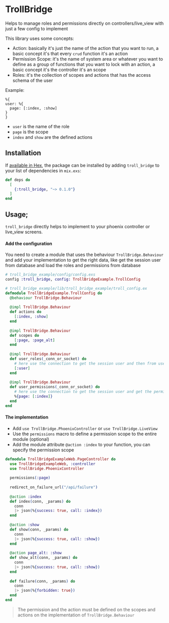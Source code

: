 # TrollBridge

Helps to manage roles and permissions directly on controllers/live_view with just a few config to implement

This library uses some concepts:

- Action: basically it's just the name of the action that you want to run, a basic concept it's that  every `crud`
  function it's an action
- Permission Scope: it's the name of system area or whatever you want to define as a group of functions that you want
  to lock with an action, a basic concept it's the controller it's an scope
- Roles: it's the collection of scopes and actions that has the access schema of the user

Example:

  ```
%{
  user: %{
    page: [:index, :show]
  }
}
```

- `user` is the name of the role
- `page` is the scope
- `index` and `show` are the defined actions

## Installation

If [available in Hex](https://hexdocs.pm/troll_bridge), the package can be installed
by adding `troll_bridge` to your list of dependencies in `mix.exs`:


```elixir
def deps do
  [
    {:troll_bridge, "~> 0.1.0"}
  ]
end
```

## Usage;

`troll_bridge` directly helps to implement to your phoenix controller or live_view screens.

#### Add the configuration

You need to create a module that uses the behaviour `TrollBridge.Behaviour` and add your implementation to get the right
data, like get the session user from database and load the roles and permissions from database

```elixir
# troll_bridge_example/config/config.exs
config :troll_bridge, config: TrollBridgeExample.TrollConfig

# troll_bridge_example/lib/troll_bridge_example/troll_config.ex
defmodule TrollBridgeExample.TrollConfig do
  @behaviour TrollBridge.Behaviour
    
  @impl TrollBridge.Behaviour
  def actions do
    [:index, :show]
  end
    
  @impl TrollBridge.Behaviour
  def scopes do
    [:page, :page_alt]
  end
    
  @impl TrollBridge.Behaviour
  def user_roles(_conn_or_socket) do
    # here use the connection to get the session user and then from user get the assigned roles
    [:user]
  end
    
  @impl TrollBridge.Behaviour
  def user_permissions(_conn_or_socket) do
    # here use the connection to get the session user and get the permissions of the assigned roles
    %{page: [:index]}
  end
end
```


#### The implementation

- Add `use TrollBridge.PhoenixController` or `use TrollBridge.LiveView`
- Use the `permissions` macro to define a permission scope to the entire module (optional)
- Add the module attribute `@action :index` to your function, you can specify the permission scope

```elixir
defmodule TrollBridgeExampleWeb.PageController do
  use TrollBridgeExampleWeb, :controller
  use TrollBridge.PhoenixController
    
  permissions(:page)
    
  redirect_on_failure_url("/api/failure")
    
  @action :index
  def index(conn, _params) do
    conn
    |> json(%{success: true, call: :index})
  end
    
  @action :show
  def show(conn, _params) do
    conn
    |> json(%{success: true, call: :show})
  end
    
  @action page_alt: :show
  def show_alt(conn, _params) do
    conn
    |> json(%{success: true, call: :show})
  end
    
  def failure(conn, _params) do
    conn
    |> json(%{forbidden: true})
  end
end
```

> The permission and the action must be defined on the scopes and actions on the implementation of  `TrollBridge.Behaviour`
